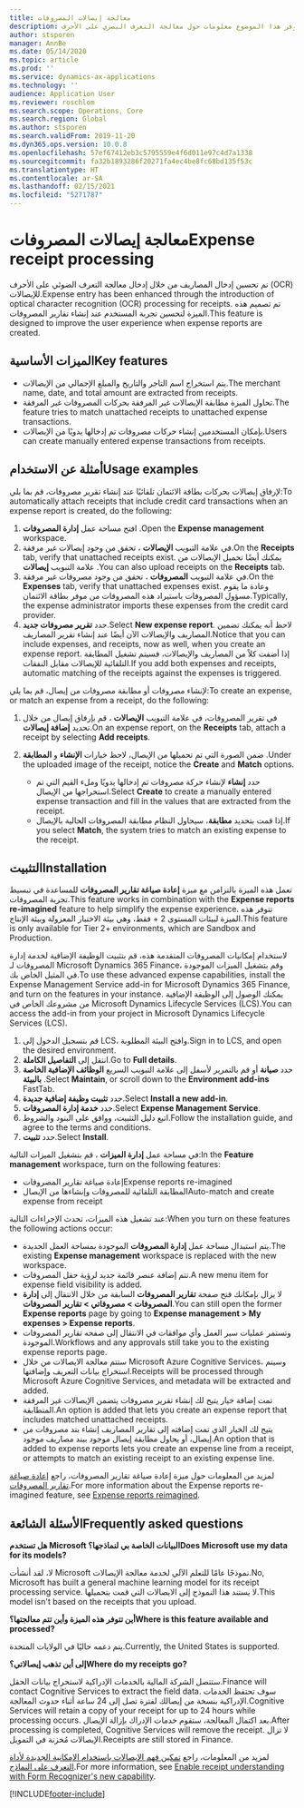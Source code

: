 ```yaml
---
title: معالجة إيصالات المصروفات
description: يوفر هذا الموضوع معلومات حول معالجة التعرف البصري على الأحرف (OCR) للإيصالات. تم تصميم هذه الميزة لتحسين تجربة المستخدم عند إنشاء تقارير المصروفات في Microsoft Dynamics 365 Finance.
author: stsporen
manager: AnnBe
ms.date: 05/14/2020
ms.topic: article
ms.prod: ''
ms.service: dynamics-ax-applications
ms.technology: ''
audience: Application User
ms.reviewer: roschlom
ms.search.scope: Operations, Core
ms.search.region: Global
ms.author: stsporen
ms.search.validFrom: 2019-11-20
ms.dyn365.ops.version: 10.0.8
ms.openlocfilehash: 57ef67412eb3c5795559e4f6d011e97c4d7a1338
ms.sourcegitcommit: fa32b1893286f20271fa4ec4be8fc68bd135f53c
ms.translationtype: HT
ms.contentlocale: ar-SA
ms.lasthandoff: 02/15/2021
ms.locfileid: "5271787"
---
```

# <a name="expense-receipt-processing"></a><span data-ttu-id="37578-104">معالجة إيصالات المصروفات</span><span class="sxs-lookup"><span data-stu-id="37578-104">Expense receipt processing</span></span>

<span data-ttu-id="37578-105">تم تحسين إدخال المصاريف من خلال إدخال معالجة التعرف الضوئي على الأحرف (OCR) للإيصالات.</span><span class="sxs-lookup"><span data-stu-id="37578-105">Expense entry has been enhanced through the introduction of optical character recognition (OCR) processing for receipts.</span></span> <span data-ttu-id="37578-106">تم تصميم هذه الميزة لتحسين تجربة المستخدم عند إنشاء تقارير المصروفات.</span><span class="sxs-lookup"><span data-stu-id="37578-106">This feature is designed to improve the user experience when expense reports are created.</span></span>

## <a name="key-features"></a><span data-ttu-id="37578-107">الميزات الأساسية</span><span class="sxs-lookup"><span data-stu-id="37578-107">Key features</span></span>

- <span data-ttu-id="37578-108">يتم استخراج اسم التاجر والتاريخ والمبلغ الإجمالي من الإيصالات.</span><span class="sxs-lookup"><span data-stu-id="37578-108">The merchant name, date, and total amount are extracted from receipts.</span></span>
- <span data-ttu-id="37578-109">تحاول الميزة مطابقة الإيصالات غير المرفقة بحركات المصروفات غير المرفقة.</span><span class="sxs-lookup"><span data-stu-id="37578-109">The feature tries to match unattached receipts to unattached expense transactions.</span></span>
- <span data-ttu-id="37578-110">بإمكان المستخدمين إنشاء حركات مصروفات تم إدخالها يدويًا من الإيصالات.</span><span class="sxs-lookup"><span data-stu-id="37578-110">Users can create manually entered expense transactions from receipts.</span></span>

## <a name="usage-examples"></a><span data-ttu-id="37578-111">أمثلة عن الاستخدام</span><span class="sxs-lookup"><span data-stu-id="37578-111">Usage examples</span></span>

<span data-ttu-id="37578-112">لإرفاق إيصالات بحركات بطاقة الائتمان تلقائيًا عند إنشاء تقرير مصروفات، قم بما يلي:</span><span class="sxs-lookup"><span data-stu-id="37578-112">To automatically attach receipts that include credit card transactions when an expense report is created, do the following:</span></span>

  1. <span data-ttu-id="37578-113">افتح مساحة عمل **إدارة المصروفات** .</span><span class="sxs-lookup"><span data-stu-id="37578-113">Open the **Expense management** workspace.</span></span>
  2. <span data-ttu-id="37578-114">في علامة التبويب **الإيصالات** ، تحقق من وجود إيصالات غير مرفقة.</span><span class="sxs-lookup"><span data-stu-id="37578-114">On the **Receipts** tab, verify that unattached receipts exist.</span></span> <span data-ttu-id="37578-115">يمكنك أيضًا تحميل الإيصالات من علامة التبويب **إيصالات** .</span><span class="sxs-lookup"><span data-stu-id="37578-115">You can also upload receipts on the **Receipts** tab.</span></span>
  3. <span data-ttu-id="37578-116">في علامة التبويب **المصروفات** ، تحقق من وجود مصروفات غير مرفقة.</span><span class="sxs-lookup"><span data-stu-id="37578-116">On the **Expenses** tab, verify that unattached expenses exist.</span></span> <span data-ttu-id="37578-117">وعادة ما يقوم مسؤول المصروفات باستيراد هذه المصروفات من موفر بطاقة الائتمان.</span><span class="sxs-lookup"><span data-stu-id="37578-117">Typically, the expense administrator imports these expenses from the credit card provider.</span></span>
  4. <span data-ttu-id="37578-118">حدد **تقرير مصروفات جديد**.</span><span class="sxs-lookup"><span data-stu-id="37578-118">Select **New expense report**.</span></span> <span data-ttu-id="37578-119">لاحظ أنه يمكنك تضمين المصاريف والإيصالات الآن أيضًا عند إنشاء تقرير المصاريف.</span><span class="sxs-lookup"><span data-stu-id="37578-119">Notice that you can include expenses, and receipts, now as well, when you create an expense report.</span></span> <span data-ttu-id="37578-120">إذا أضفت كلاً من المصاريف والإيصالات، فسيتم تشغيل المطابقة التلقائية للإيصالات مقابل النفقات.</span><span class="sxs-lookup"><span data-stu-id="37578-120">If you add both expenses and receipts, automatic matching of the receipts against the expenses is triggered.</span></span>

<span data-ttu-id="37578-121">لإنشاء مصروفات أو مطابقة مصروفات من إيصال، قم بما يلي:</span><span class="sxs-lookup"><span data-stu-id="37578-121">To create an expense, or match an expense from a receipt, do the following:</span></span>

  1. <span data-ttu-id="37578-122">في تقرير المصروفات، في علامة التبويب **الإيصالات** ، قم بإرفاق إيصال من خلال تحديد **إضافة إيصالات**.</span><span class="sxs-lookup"><span data-stu-id="37578-122">On an expense report, on the **Receipts** tab, attach a receipt by selecting **Add receipts**.</span></span>
  2. <span data-ttu-id="37578-123">ضمن الصورة التي تم تحميلها من الإيصال، لاحظ خيارات **الإنشاء** و **المطابقة** .</span><span class="sxs-lookup"><span data-stu-id="37578-123">Under the uploaded image of the receipt, notice the **Create** and **Match** options.</span></span>

      - <span data-ttu-id="37578-124">حدد **إنشاء** لإنشاء حركة مصروفات تم إدخالها يدويًا وملء القيم التي تم استخراجها من الإيصال.</span><span class="sxs-lookup"><span data-stu-id="37578-124">Select **Create** to create a manually entered expense transaction and fill in the values that are extracted from the receipt.</span></span>
      - <span data-ttu-id="37578-125">إذا قمت بتحديد **مطابقة**، سيحاول النظام مطابقة المصروفات الحالية بالإيصال.</span><span class="sxs-lookup"><span data-stu-id="37578-125">If you select **Match**, the system tries to match an existing expense to the receipt.</span></span>

## <a name="installation"></a><span data-ttu-id="37578-126">التثبيت</span><span class="sxs-lookup"><span data-stu-id="37578-126">Installation</span></span>

<span data-ttu-id="37578-127">تعمل هذه الميزة بالتزامن مع ميزة **إعادة صياغة تقارير المصروفات** للمساعدة في تبسيط تجربة المصروفات.</span><span class="sxs-lookup"><span data-stu-id="37578-127">This feature works in combination with the **Expense reports re-imagined** feature to help simplify the expense experience.</span></span> <span data-ttu-id="37578-128">تتوفر هذه الميزة لبيئات المستوى 2 + فقط، وهي بيئة الاختبار المعزولة وبيئة الإنتاج.</span><span class="sxs-lookup"><span data-stu-id="37578-128">This feature is only available for Tier 2+ environments, which are Sandbox and Production.</span></span>

<span data-ttu-id="37578-129">لاستخدام إمكانيات المصروفات المتقدمة هذه، قم بتثبيت الوظيفة الإضافية لخدمة إدارة المصروفات لـ Microsoft Dynamics 365 Finance، وقم بتشغيل الميزات الموجودة في المثيل الخاص بك.</span><span class="sxs-lookup"><span data-stu-id="37578-129">To use these advanced expense capabilities, install the Expense Management Service add-in for Microsoft Dynamics 365 Finance, and turn on the features in your instance.</span></span> <span data-ttu-id="37578-130">يمكنك الوصول إلى الوظيفة الإضافية من مشروعك الخاص في Microsoft Dynamics Lifecycle Services (LCS).</span><span class="sxs-lookup"><span data-stu-id="37578-130">You can access the add-in from your project in Microsoft Dynamics Lifecycle Services (LCS).</span></span>

1. <span data-ttu-id="37578-131">قم بتسجيل الدخول إلى LCS، وافتح البيئة المطلوبة.</span><span class="sxs-lookup"><span data-stu-id="37578-131">Sign in to LCS, and open the desired environment.</span></span>
2. <span data-ttu-id="37578-132">انتقل إلى **التفاصيل الكاملة**.</span><span class="sxs-lookup"><span data-stu-id="37578-132">Go to **Full details**.</span></span>
3. <span data-ttu-id="37578-133">حدد **صيانة** أو قم بالتمرير لأسفل إلى علامة التبويب السريع **الوظائف الإضافية الخاصة بالبيئة** .</span><span class="sxs-lookup"><span data-stu-id="37578-133">Select **Maintain**, or scroll down to the **Environment add-ins** FastTab.</span></span>
4. <span data-ttu-id="37578-134">حدد **تثبيت وظيفة إضافية جديدة**.</span><span class="sxs-lookup"><span data-stu-id="37578-134">Select **Install a new add-in**.</span></span>
5. <span data-ttu-id="37578-135">حدد **خدمة إدارة المصروفات**.</span><span class="sxs-lookup"><span data-stu-id="37578-135">Select **Expense Management Service**.</span></span>
6. <span data-ttu-id="37578-136">اتبع دليل التثبيت، ووافق على البنود والشروط.</span><span class="sxs-lookup"><span data-stu-id="37578-136">Follow the installation guide, and agree to the terms and conditions.</span></span>
7. <span data-ttu-id="37578-137">حدد **تثبيت**.</span><span class="sxs-lookup"><span data-stu-id="37578-137">Select **Install**.</span></span>

<span data-ttu-id="37578-138">في مساحة عمل **إدارة الميزات** ، قم بتشغيل الميزات التالية:</span><span class="sxs-lookup"><span data-stu-id="37578-138">In the **Feature management** workspace, turn on the following features:</span></span>

- <span data-ttu-id="37578-139">إعادة صياغة تقارير المصروفات</span><span class="sxs-lookup"><span data-stu-id="37578-139">Expense reports re-imagined</span></span>
- <span data-ttu-id="37578-140">المطابقة التلقائية للمصروفات وإنشاءها من الإيصال</span><span class="sxs-lookup"><span data-stu-id="37578-140">Auto-match and create expense from receipt</span></span>

<span data-ttu-id="37578-141">عند تشغيل هذه الميزات، تحدث الإجراءات التالية:</span><span class="sxs-lookup"><span data-stu-id="37578-141">When you turn on these features the following actions occur:</span></span>

- <span data-ttu-id="37578-142">يتم استبدال مساحة عمل **إدارة المصروفات** الموجودة بمساحة العمل الجديدة.</span><span class="sxs-lookup"><span data-stu-id="37578-142">The existing **Expense management** workspace is replaced with the new workspace.</span></span>
- <span data-ttu-id="37578-143">تتم إضافة عنصر قائمة جديد لرؤية حقل المصروفات.</span><span class="sxs-lookup"><span data-stu-id="37578-143">A new menu item for expense field visibility is added.</span></span>
- <span data-ttu-id="37578-144">لا يزال بإمكانك فتح صفحة **تقارير المصروفات** السابقة من خلال الانتقال إلى **إدارة المصروفات > مصروفاتي > تقارير المصروفات**.</span><span class="sxs-lookup"><span data-stu-id="37578-144">You can still open the former **Expense reports** page by going to **Expense management > My expenses > Expense reports**.</span></span>
- <span data-ttu-id="37578-145">وتستمر عمليات سير العمل وأي موافقات في الانتقال إلى صفحه تقارير المصروفات الموجودة.</span><span class="sxs-lookup"><span data-stu-id="37578-145">Workflows and any approvals still take you to the existing expense reports page.</span></span>
- <span data-ttu-id="37578-146">ستتم معالجة الايصالات من خلال Microsoft Azure Cognitive Services، وسيتم استخراج بيانات التعريف وإضافتها.</span><span class="sxs-lookup"><span data-stu-id="37578-146">Receipts will be processed through Microsoft Azure Cognitive Services, and metadata will be extracted and added.</span></span>
- <span data-ttu-id="37578-147">تمت إضافة خيار يتيح لك إنشاء تقرير مصروفات يتضمن الإيصالات غير المرفقة المتطابقة.</span><span class="sxs-lookup"><span data-stu-id="37578-147">An option is added that lets you create an expense report that includes matched unattached receipts.</span></span>
- <span data-ttu-id="37578-148">يتيح لك الخيار الذي تمت إضافته إلى تقارير المصاريف إنشاء بند مصروفات من إيصال، أو يحاول مطابقة إيصال موجود ببند مصاريف موجود.</span><span class="sxs-lookup"><span data-stu-id="37578-148">An option that is added to expense reports lets you create an expense line from a receipt, or attempts to match an existing receipt to an existing expense line.</span></span>

<span data-ttu-id="37578-149">لمزيد من المعلومات حول ميزة إعادة صياغة تقارير المصروفات، راجع [إعادة صياغة تقارير المصروفات](ExpenseWorkspaceNew.md).</span><span class="sxs-lookup"><span data-stu-id="37578-149">For more information about the Expense reports re-imagined feature, see [Expense reports reimagined](ExpenseWorkspaceNew.md).</span></span>

## <a name="frequently-asked-questions"></a><span data-ttu-id="37578-150">الأسئلة الشائعة</span><span class="sxs-lookup"><span data-stu-id="37578-150">Frequently asked questions</span></span>

<span data-ttu-id="37578-151">**هل تستخدم Microsoft البيانات الخاصة بي لنماذجها؟**</span><span class="sxs-lookup"><span data-stu-id="37578-151">**Does Microsoft use my data for its models?**</span></span>

<span data-ttu-id="37578-152">لا، لقد أنشأت Microsoft نموذجًا عامًا للتعلم الآلي لخدمة معالجة الإيصالات.</span><span class="sxs-lookup"><span data-stu-id="37578-152">No, Microsoft has built a general machine learning model for its receipt processing service.</span></span> <span data-ttu-id="37578-153">لا يستند هذا النموذج إلى الايصالات التي قمت بتحميلها.</span><span class="sxs-lookup"><span data-stu-id="37578-153">This model isn't based on the receipts that you upload.</span></span>

<span data-ttu-id="37578-154">**أين تتوفر هذه الميزة وأين تتم معالجتها؟**</span><span class="sxs-lookup"><span data-stu-id="37578-154">**Where is this feature available and processed?**</span></span>

<span data-ttu-id="37578-155">يتم دعمه حاليًا في الولايات المتحدة.</span><span class="sxs-lookup"><span data-stu-id="37578-155">Currently, the United States is supported.</span></span>

<span data-ttu-id="37578-156">**إلى أين تذهب إيصالاتي؟**</span><span class="sxs-lookup"><span data-stu-id="37578-156">**Where do my receipts go?**</span></span>

<span data-ttu-id="37578-157">ستتصل الشركة المالية بالخدمات الإدراكية لاستخراج بيانات الحقل.</span><span class="sxs-lookup"><span data-stu-id="37578-157">Finance will contact Cognitive Services to extract the field data.</span></span> <span data-ttu-id="37578-158">سوف تحتفظ الخدمات الإدراكية بنسخة من إيصالك لفترة تصل إلى 24 ساعة أثناء حدوث المعالجة.</span><span class="sxs-lookup"><span data-stu-id="37578-158">Cognitive Services will retain a copy of your receipt for up to 24 hours while processing occurs.</span></span> <span data-ttu-id="37578-159">بعد اكتمال المعالجة، ستقوم خدمات الإدراك بإزالة الإيصال.</span><span class="sxs-lookup"><span data-stu-id="37578-159">After processing is completed, Cognitive Services will remove the receipt.</span></span> <span data-ttu-id="37578-160">لا تزال الإيصالات مُخزنة في التمويل.</span><span class="sxs-lookup"><span data-stu-id="37578-160">Receipts are still stored in Finance.</span></span>

<span data-ttu-id="37578-161">لمزيد من المعلومات، راجع [تمكين فهم الإيصالات باستخدام الإمكانية الجديدة لأداة التعرف على النماذج](https://azure.microsoft.com/blog/enable-receipt-understanding-with-form-recognizer-s-new-capability/).</span><span class="sxs-lookup"><span data-stu-id="37578-161">For more information, see [Enable receipt understanding with Form Recognizer's new capability](https://azure.microsoft.com/blog/enable-receipt-understanding-with-form-recognizer-s-new-capability/).</span></span>


[!INCLUDE[footer-include](../includes/footer-banner.md)]